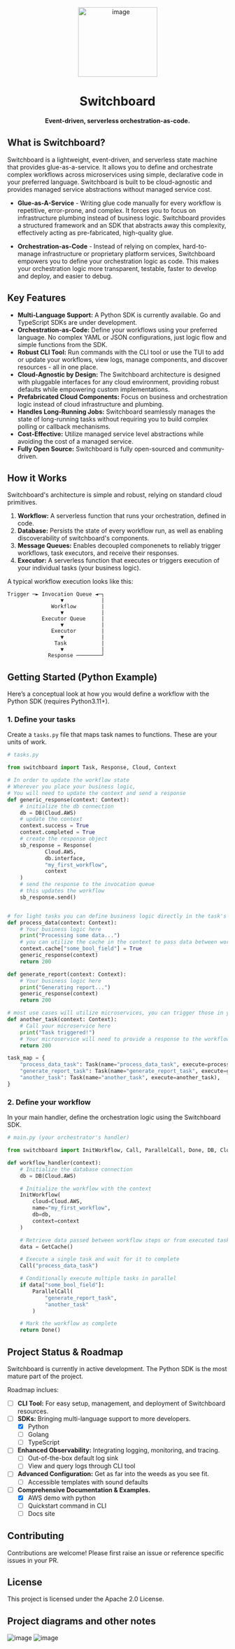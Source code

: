 <div  align=center>
<img width="181" height="159" alt="image" src="https://github.com/user-attachments/assets/ffc35ecd-959e-4cf1-a226-6725d13b7376" />
<div align=center>
    <h1>Switchboard</h1>
    <b>Event-driven, serverless orchestration-as-code.</b></div>
</div>







## What is Switchboard?

Switchboard is a lightweight, event-driven, and serverless state machine that provides glue-as-a-service. 
It allows you to define and orchestrate complex workflows across microservices using simple, declarative code in your preferred language.
Switchboard is built to be cloud-agnostic and provides managed service abstractions without managed service cost.

 - **Glue-as-A-Service** -
    Writing glue code manually for every workflow is repetitive, error-prone, and complex. It forces you to focus on infrastructure plumbing instead of business logic.
    Switchboard provides a structured framework and an SDK that abstracts away this complexity, effectively acting as pre-fabricated, high-quality glue.

 - **Orchestration-as-Code** - 
    Instead of relying on complex, hard-to-manage infrastructure or proprietary platform services, Switchboard empowers you to define your orchestration logic as code. 
    This makes your orchestration logic more transparent, testable, faster to develop and deploy, and easier to debug.


## Key Features

*   **Multi-Language Support:** A Python SDK is currently available. Go and TypeScript SDKs are under development.
*   **Orchestration-as-Code:** Define your workflows using your preferred language. No complex YAML or JSON configurations, just logic flow and simple functions from the SDK.
*   **Robust CLI Tool:** Run commands with the CLI tool or use the TUI to add or update your workflows, view logs, manage components, and discover resources - all in one place.
*   **Cloud-Agnostic by Design:** The Switchboard architecture is designed with pluggable interfaces for any cloud environment, providing robust defaults while empowering custom implementations.
*   **Prefabricated Cloud Components:** Focus on business and orchestration logic instead of cloud infrastructure and plumbing.
*   **Handles Long-Running Jobs:** Switchboard seamlessly manages the state of long-running tasks without requiring you to build complex polling or callback mechanisms.
*   **Cost-Effective:** Utilize managed service level abstractions while avoiding the cost of a managed service.
*   **Fully Open Source:** Switchboard is fully open-sourced and community-driven.

## How it Works

Switchboard's architecture is simple and robust, relying on standard cloud primitives.

1.  **Workflow:** A serverless function that runs your orchestration, defined in code.
2.  **Database:** Persists the state of every workflow run, as well as enabling discoverability of switchboard's components.
3.  **Message Queues:** Enables decoupled componenets to reliably trigger workflows, task executors, and receive their responses.
4.  **Executor:** A serverless function that executes or triggers execution of your individual tasks (your business logic).

A typical workflow execution looks like this:

```
Trigger ─► Invocation Queue ◄─┐
                 ▼            |
              Workflow        |
                 ▼            |
           Executor Queue     |
                 ▼            |
              Executor        |
                 ▼            |
               Task           |            
                 ▼            |
             Response ────────┘
```

## Getting Started (Python Example)

Here’s a conceptual look at how you would define a workflow with the Python SDK (requires Python3.11+).

### 1. Define your tasks

Create a `tasks.py` file that maps task names to functions. These are your units of work.

```python
# tasks.py

from switchboard import Task, Response, Cloud, Context

# In order to update the workflow state
# Wherever you place your business logic,
# You will need to update the context and send a response
def generic_response(context: Context):
    # initialize the db connection
    db = DB(Cloud.AWS)
    # update the context
    context.success = True 
    context.completed = True
    # create the response object
    sb_response = Response(
            Cloud.AWS, 
            db.interface, 
            "my_first_workflow", 
            context
    )
    # send the response to the invocation queue 
    # this updates the workflow
    sb_response.send()


# for light tasks you can define business logic directly in the task's function.
def process_data(context: Context):
    # Your business logic here
    print("Processing some data...")
    # you can utilize the cache in the context to pass data between workflow components or downstream microservices
    context.cache["some_bool_field"] = True
    generic_response(context)
    return 200

def generate_report(context: Context):
    # Your business logic here
    print("Generating report...")
    generic_response(context)
    return 200

# most use cases will utilize microservices, you can trigger those in your defined tasks
def another_task(context: Context):
    # Call your microservice here
    print("Task triggered!")
    # Your microservice will need to provide a response to the workflow
    return 200

task_map = {
    "process_data_task": Task(name="process_data_task", execute=process_data),
    "generate_report_task": Task(name="generate_report_task", execute=generate_report),
    "another_task": Task(name="another_task", execute=another_task),
}
```

### 2. Define your workflow

In your main handler, define the orchestration logic using the Switchboard SDK.

```python
# main.py (your orchestrator's handler)

from switchboard import InitWorkflow, Call, ParallelCall, Done, DB, Cloud, GetCache

def workflow_handler(context):
    # Initialize the database connection
    db = DB(Cloud.AWS)

    # Initialize the workflow with the context
    InitWorkflow(
        cloud=Cloud.AWS,
        name="my_first_workflow",
        db=db,
        context=context
    )

    # Retrieve data passed between workflow steps or from executed tasks
    data = GetCache()

    # Execute a single task and wait for it to complete
    Call("process_data_task")

    # Conditionally execute multiple tasks in parallel
    if data["some_bool_field"]:
        ParallelCall(
            "generate_report_task",
            "another_task"
        )

    # Mark the workflow as complete
    return Done()
```

## Project Status & Roadmap

Switchboard is currently in active development. The Python SDK is the most mature part of the project.

Roadmap inclues:
* [ ]   **CLI Tool:** For easy setup, management, and deployment of Switchboard resources.
* [ ]   **SDKs:** Bringing multi-language support to more developers.
    * [x] Python
    * [ ] Golang
    * [ ] TypeScript
* [ ]   **Enhanced Observability:** Integrating logging, monitoring, and tracing.
    * [ ] Out-of-the-box default log sink
    * [ ] View and query logs through CLI tool
* [ ]   **Advanced Configuration:** Get as far into the weeds as you see fit.
    * [ ] Accessible templates with sound defaults
* [ ]   **Comprehensive Documentation & Examples.**
    * [x] AWS demo with python
    * [ ] Quickstart command in CLI
    * [ ] Docs site

## Contributing

Contributions are welcome! Please first raise an issue or reference specific issues in your PR.

## License

This project is licensed under the Apache 2.0 License.

## Project diagrams and other notes
![image](https://github.com/user-attachments/assets/632e95d7-03ca-4203-9b22-4ebca6614ff3) 
![image](https://github.com/user-attachments/assets/d2c44162-eb2e-4ffa-9b77-9b7870246b80)

